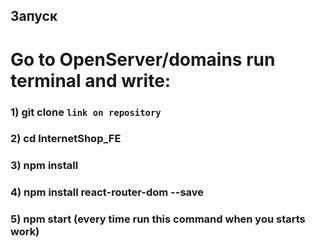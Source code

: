 ## Запуск
# Go to OpenServer/domains run terminal and write:

### 1) git clone `link on repository`
### 2) cd InternetShop_FE
### 3) npm install
### 4) npm install react-router-dom --save
### 5) npm start (every time run this command when you starts work)
